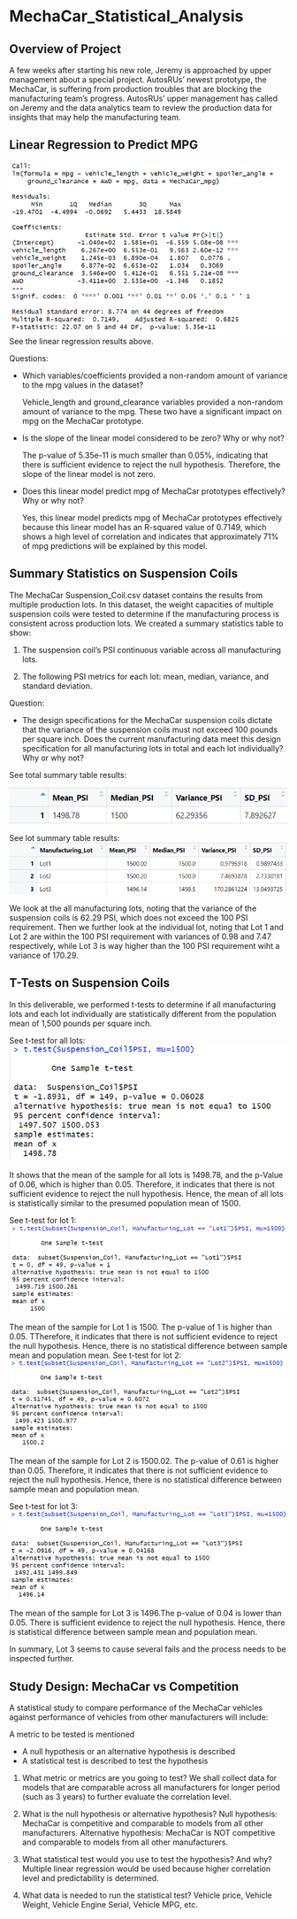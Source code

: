 # MechaCar_Statistical_Analysis
## Overview of Project
A few weeks after starting his new role, Jeremy is approached by upper management about a special project. AutosRUs’ newest prototype, the MechaCar, is suffering from production troubles that are blocking the manufacturing team’s progress. AutosRUs’ upper management has called on Jeremy and the data analytics team to review the production data for insights that may help the manufacturing team.

## Linear Regression to Predict MPG
![Alt text](Screenshots/Deliverable%201.PNG)
See the linear regression results above. 

Questions: 
* Which variables/coefficients provided a non-random amount of variance to the mpg values in the dataset?

    Vehicle_length and ground_clearance variables provided a non-random amount of variance to the mpg. These two have a significant impact on mpg on the MechaCar prototype. 

* Is the slope of the linear model considered to be zero? Why or why not?

    The p-value of 5.35e-11 is much smaller than 0.05%, indicating that there is sufficient evidence to reject the null hypothesis. Therefore, the slope of the linear model is not zero. 

* Does this linear model predict mpg of MechaCar prototypes effectively? Why or why not?

    Yes, this linear model predicts mpg of MechaCar prototypes effectively because this linear model has an R-squared value of 0.7149, which shows a high level of correlation and indicates that approximately 71% of mpg predictions will be explained by this model. 


## Summary Statistics on Suspension Coils
The MechaCar Suspension_Coil.csv dataset contains the results from multiple production lots. In this dataset, the weight capacities of multiple suspension coils were tested to determine if the manufacturing process is consistent across production lots.
We created a summary statistics table to show:
1. The suspension coil’s PSI continuous variable across all manufacturing lots.

2. The following PSI metrics for each lot: mean, median, variance, and standard deviation.

Question: 

* The design specifications for the MechaCar suspension coils dictate that the variance of the suspension coils must not exceed 100 pounds per square inch. Does the current manufacturing data meet this design specification for all manufacturing lots in total and each lot individually? Why or why not? 

See total summary table results: 

![Alt text](Screenshots/total_summary.PNG)


See lot summary table results: 
![Alt text](Screenshots/lot_summary.PNG)

We look at the all manufacturing lots, noting that the variance of the suspension coils is 62.29 PSI, which does not exceed the 100 PSI requirement. Then we further look at the individual lot, noting that Lot 1 and Lot 2 are within the 100 PSI requirement with variances of 0.98 and 7.47 respectively, while Lot 3 is way higher than the 100 PSI requirement wiht a variance of 170.29. 


## T-Tests on Suspension Coils
In this deliverable, we performed t-tests to determine if all manufacturing lots and each lot individually are statistically different from the population mean of 1,500 pounds per square inch.

See t-test for all lots: 
![Alt text](Screenshots/t.test_all.PNG)

It shows that the mean of the sample for all lots is 1498.78, and the p-Value of 0.06, which is higher than 0.05. Therefore, it indicates that there is not sufficient evidence to reject the null hypothesis. Hence, the mean of all lots is statistically similar to the presumed population mean of 1500.

See t-test for lot 1:
 ![Alt text](Screenshots/t.test_lot1.PNG)
 
 The mean of the sample for Lot 1 is 1500. The p-value of 1 is higher than 0.05. TTherefore, it indicates that there is not sufficient evidence to reject the null hypothesis. Hence, there is no statistical difference between sample mean and population mean. 
See t-test for lot 2:
![Alt text](Screenshots/t.test_lot2.PNG)

The mean of the sample for Lot 2 is 1500.02. The p-value of 0.61 is higher than 0.05. Therefore, it indicates that there is not sufficient evidence to reject the null hypothesis. Hence, there is no statistical difference between sample mean and population mean.

See t-test for lot 3:  
![Alt text](Screenshots/t.test_lot3.PNG)

The mean of the sample for Lot 3 is 1496.The p-value of 0.04 is lower than 0.05. There is sufficient evidence to reject the null hypothesis. Hence, there is statistical difference between sample mean and population mean. 

In summary, Lot 3 seems to cause several fails and the process needs to be inspected further. 

## Study Design: MechaCar vs Competition 
A statistical study to compare performance of the MechaCar vehicles against performance of vehicles from other manufacturers will include:

A metric to be tested is mentioned
* A null hypothesis or an alternative hypothesis is described
* A statistical test is described to test the hypothesis

1. What metric or metrics are you going to test?
We shall collect data for models that are comparable across all manufacturers for longer period (such as 3 years) to further evaluate the correlation level. 

2. What is the null hypothesis or alternative hypothesis?
Null hypothesis: MechaCar is competitive and comparable to models from all other manufacturers.
Alternative hypothesis: MechaCar is NOT competitive and comparable to models from all other manufacturers.

3. What statistical test would you use to test the hypothesis? And why?
Multiple linear regression would be used because higher correlation level and predictability is determined.

4. What data is needed to run the statistical test? 
Vehicle price, Vehicle Weight, Vehicle Engine Serial, Vehicle MPG, etc.
